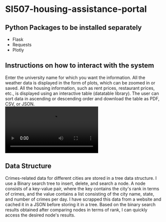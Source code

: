 # SI507-housing-assistance-portal

## Python Packages to be installed separately 
- Flask
- Requests
- Plotly

## Instructions on how to interact with the system 
Enter the university name for which you want the information. All the weather data is displayed in the form of plots, which can be zoomed in or saved. All the housing information, such as rent prices, restaurant prices, etc., is displayed using an interactive table (datatable library). The user can sort data in ascending or descending order and download the table as PDF, CSV, or JSON.  
![Image of Yaktocat](https://github.com/SauravTelge/SI507-housing-assistance-portal/blob/main/extra/demo_video.mp4)

## Data Structure

Crimes-related data for different cities are stored in a tree data structure. I use a Binary search tree to insert, delete, and search a node. A node consists of a key-value pair, where the key contains the city's rank in terms of crimes, and the value contains a list consisting of the city name, state, and number of crimes per day. I have scrapped this data from a website and cached it in a JSON before storing it in a tree. Based on the binary search results obtained after comparing nodes in terms of rank, I can quickly access the desired node's results.
